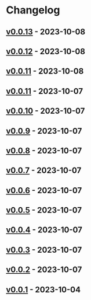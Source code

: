 # Changelog

## [v0.0.13](https://github.com/orangekame3/ghfetch/compare/v0.0.12...v0.0.13) - 2023-10-08

## [v0.0.12](https://github.com/orangekame3/ghfetch/compare/v0.0.11...v0.0.12) - 2023-10-08

## [v0.0.11](https://github.com/orangekame3/ghfetch/commits/v0.0.11) - 2023-10-08

## [v0.0.11](https://github.com/orangekame3/ghfetch/compare/v0.0.10...v0.0.11) - 2023-10-07

## [v0.0.10](https://github.com/orangekame3/ghfetch/compare/v0.0.9...v0.0.10) - 2023-10-07

## [v0.0.9](https://github.com/orangekame3/ghfetch/compare/v0.0.8...v0.0.9) - 2023-10-07

## [v0.0.8](https://github.com/orangekame3/ghfetch/compare/v0.0.7...v0.0.8) - 2023-10-07

## [v0.0.7](https://github.com/orangekame3/ghfetch/compare/v0.0.6...v0.0.7) - 2023-10-07

## [v0.0.6](https://github.com/orangekame3/ghfetch/compare/v0.0.5...v0.0.6) - 2023-10-07

## [v0.0.5](https://github.com/orangekame3/ghfetch/compare/v0.0.4...v0.0.5) - 2023-10-07

## [v0.0.4](https://github.com/orangekame3/ghfetch/compare/v0.0.3...v0.0.4) - 2023-10-07

## [v0.0.3](https://github.com/orangekame3/ghfetch/compare/v0.0.2...v0.0.3) - 2023-10-07

## [v0.0.2](https://github.com/orangekame3/ghfetch/compare/v0.0.1...v0.0.2) - 2023-10-07

## [v0.0.1](https://github.com/orangekame3/ghfetch/commits/v0.0.1) - 2023-10-04
